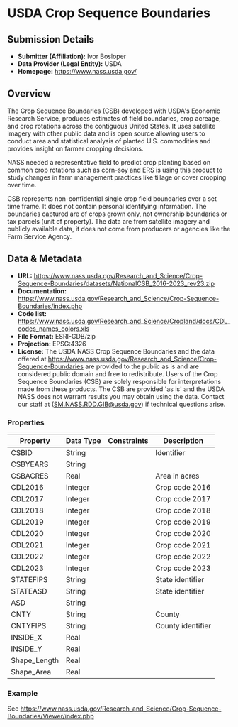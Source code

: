 # USDA Crop Sequence Boundaries

## Submission Details

- **Submitter (Affiliation):** Ivor Bosloper
- **Data Provider (Legal Entity):** USDA
- **Homepage:** https://www.nass.usda.gov/

## Overview

The Crop Sequence Boundaries (CSB) developed with USDA's Economic Research Service, produces estimates of field boundaries, crop acreage, and crop rotations across the contiguous United States. It uses satellite imagery with other public data and is open source allowing users to conduct area and statistical analysis of planted U.S. commodities and provides insight on farmer cropping decisions.

NASS needed a representative field to predict crop planting based on common crop rotations such as corn-soy and ERS is using this product to study changes in farm management practices like tillage or cover cropping over time.

CSB represents non-confidential single crop field boundaries over a set time frame. It does not contain personal identifying information. The boundaries captured are of crops grown only, not ownership boundaries or tax parcels (unit of property). The data are from satellite imagery and publicly available data, it does not come from producers or agencies like the Farm Service Agency.

## Data & Metadata

- **URL:** https://www.nass.usda.gov/Research_and_Science/Crop-Sequence-Boundaries/datasets/NationalCSB_2016-2023_rev23.zip
- **Documentation:** https://www.nass.usda.gov/Research_and_Science/Crop-Sequence-Boundaries/index.php
- **Code list:** https://www.nass.usda.gov/Research_and_Science/Cropland/docs/CDL_codes_names_colors.xls
- **File Format:** ESRI-GDB/zip
- **Projection:** EPSG:4326
- **License:** The USDA NASS Crop Sequence Boundaries and the data offered at https://www.nass.usda.gov/Research_and_Science/Crop-Sequence-Boundaries are provided to the public as is and are considered public domain and free to redistribute. Users of the Crop Sequence Boundaries (CSB) are solely responsible for interpretations made from these products. The CSB are provided 'as is' and the USDA NASS does not warrant results you may obtain using the data. Contact our staff at (SM.NASS.RDD.GIB@usda.gov) if technical questions arise.


### Properties

| Property     | **Data Type** | Constraints | Description       |
|--------------|---------------|-------------|-------------------|
| CSBID        | String        |             | Identifier        |
| CSBYEARS     | String        |             |                   |
| CSBACRES     | Real          |             | Area in acres     |
| CDL2016      | Integer       |             | Crop code 2016    |
| CDL2017      | Integer       |             | Crop code 2017    |
| CDL2018      | Integer       |             | Crop code 2018    |
| CDL2019      | Integer       |             | Crop code 2019    |
| CDL2020      | Integer       |             | Crop code 2020    |
| CDL2021      | Integer       |             | Crop code 2021    |
| CDL2022      | Integer       |             | Crop code 2022    |
| CDL2023      | Integer       |             | Crop code 2023    |
| STATEFIPS    | String        |             | State identifier  |
| STATEASD     | String        |             | State identifier  |
| ASD          | String        |             |                   |
| CNTY         | String        |             | County            |
| CNTYFIPS     | String        |             | County identifier |
| INSIDE_X     | Real          |             |                   |
| INSIDE_Y     | Real          |             |                   |
| Shape_Length | Real          |             |                   |
| Shape_Area   | Real          |             |                   |


### Example

See https://www.nass.usda.gov/Research_and_Science/Crop-Sequence-Boundaries/Viewer/index.php
